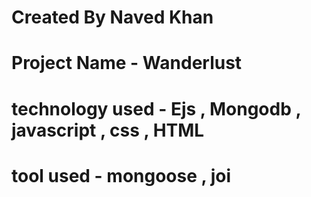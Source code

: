 # Created By Naved Khan
# Project Name - Wanderlust
# technology used - Ejs , Mongodb , javascript , css , HTML
# tool used - mongoose , joi
